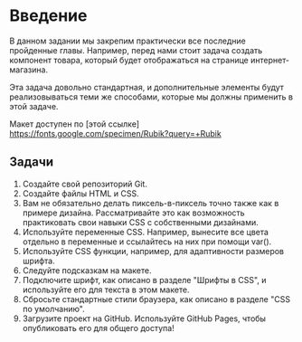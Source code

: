 # Введение

В данном задании мы закрепим практически все последние пройденные главы. Например, перед нами стоит задача создать компонент товара, который будет отображаться на странице интернет-магазина.

Эта задача довольно стандартная, и дополнительные элементы будут реализовываться теми же способами, которые мы должны применить в этой задаче.

Макет доступен по [этой ссылке]
    https://fonts.google.com/specimen/Rubik?query=+Rubik
## Задачи

1. Создайте свой репозиторий Git.
2. Создайте файлы HTML и CSS.
3. Вам не обязательно делать пиксель-в-пиксель точно также как в примере дизайна. Рассматривайте это как возможность практиковать свои навыки CSS с собственными дизайнами.
4. Используйте переменные CSS. Например, вынесите все цвета отдельно в переменные и ссылайтесь на них при помощи var().
5. Используйте CSS функции, например, для адаптивности размеров шрифта.
6. Следуйте подсказкам на макете.
7. Подключите шрифт, как описано в разделе "Шрифты в CSS", и используйте его для текста в этом макете.
8. Сбросьте стандартные стили браузера, как описано в разделе "CSS по умолчанию".
9. Загрузите проект на GitHub. Используйте GitHub Pages, чтобы опубликовать его для общего доступа!